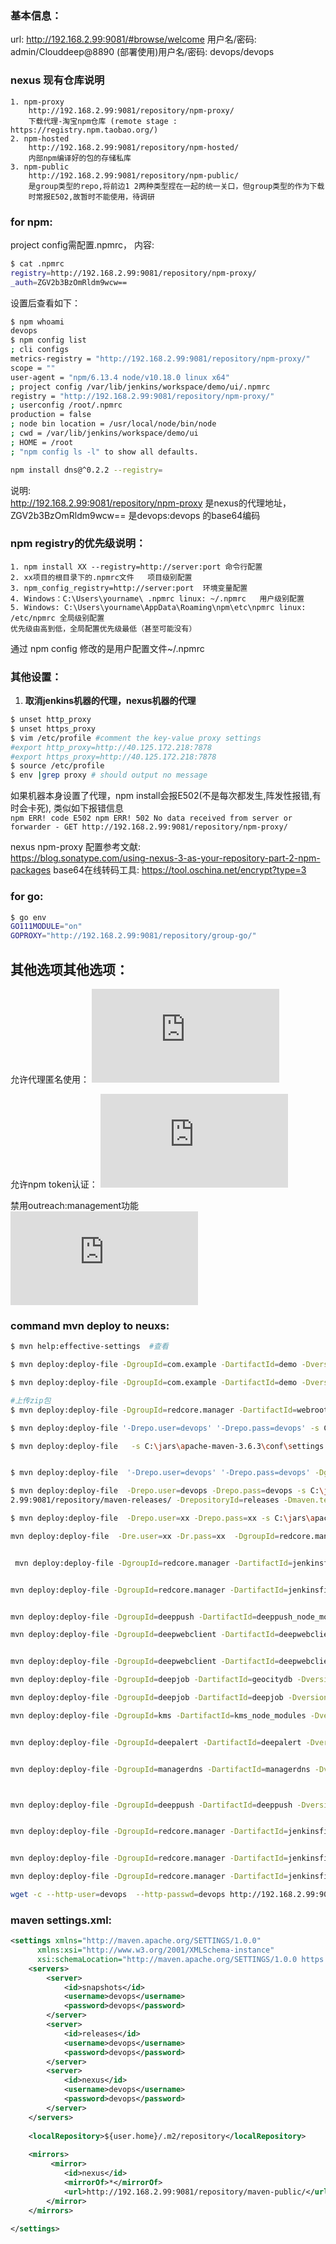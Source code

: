 

### 基本信息： 
url: http://192.168.2.99:9081/#browse/welcome
用户名/密码: admin/Clouddeep@8890
(部署使用)用户名/密码: devops/devops




### nexus 现有仓库说明
```
1. npm-proxy 
    http://192.168.2.99:9081/repository/npm-proxy/
    下载代理-淘宝npm仓库 (remote stage : https://registry.npm.taobao.org/)
2. npm-hosted
    http://192.168.2.99:9081/repository/npm-hosted/
    内部npm编译好的包的存储私库
3. npm-public
    http://192.168.2.99:9081/repository/npm-public/
    是group类型的repo,将前边1 2两种类型捏在一起的统一关口，但group类型的作为下载 
    时常报E502,故暂时不能使用，待调研
```



### for npm:
project config需配置.npmrc， 内容:
```bash
$ cat .npmrc
registry=http://192.168.2.99:9081/repository/npm-proxy/
_auth=ZGV2b3BzOmRldm9wcw==
```
设置后查看如下：
```bash
$ npm whoami
devops
$ npm config list
; cli configs
metrics-registry = "http://192.168.2.99:9081/repository/npm-proxy/"
scope = ""
user-agent = "npm/6.13.4 node/v10.18.0 linux x64"
; project config /var/lib/jenkins/workspace/demo/ui/.npmrc
registry = "http://192.168.2.99:9081/repository/npm-proxy/"
; userconfig /root/.npmrc
production = false
; node bin location = /usr/local/node/bin/node
; cwd = /var/lib/jenkins/workspace/demo/ui
; HOME = /root
; "npm config ls -l" to show all defaults.

npm install dns@^0.2.2 --registry=

```
说明:  
http://192.168.2.99:9081/repository/npm-proxy 是nexus的代理地址，  
ZGV2b3BzOmRldm9wcw== 是devops:devops 的base64编码

### npm registry的优先级说明：
```
1. npm install XX --registry=http://server:port 命令行配置
2. xx项目的根目录下的.npmrc文件   项目级别配置
3. npm_config_registry=http://server:port  环境变量配置
4. Windows：C:\Users\yourname\ .npmrc linux: ~/.npmrc   用户级别配置
5. Windows: C:\Users\yourname\AppData\Roaming\npm\etc\npmrc linux: /etc/npmrc 全局级别配置
优先级由高到低，全局配置优先级最低（甚至可能没有）
```
通过 npm config 修改的是用户配置文件~/.npmrc


### 其他设置：
1. **取消jenkins机器的代理，nexus机器的代理**  
    
```bash
$ unset http_proxy
$ unset https_proxy
$ vim /etc/profile #comment the key-value proxy settings 
#export http_proxy=http://40.125.172.218:7878
#export https_proxy=http://40.125.172.218:7878
$ source /etc/profile
$ env |grep proxy # should output no message
```
如果机器本身设置了代理，npm install会报E502(不是每次都发生,阵发性报错,有时会卡死), 类似如下报错信息  
```npm ERR! code E502 npm ERR! 502 No data received from server or forwarder - GET http://192.168.2.99:9081/repository/npm-proxy/```




nexus npm-proxy 配置参考文献:  
https://blog.sonatype.com/using-nexus-3-as-your-repository-part-2-npm-packages
base64在线转码工具: 
https://tool.oschina.net/encrypt?type=3
### for go:
```bash
$ go env 
GO111MODULE="on"
GOPROXY="http://192.168.2.99:9081/repository/group-go/"
```


## 其他选项其他选项：
允许代理匿名使用：
![](http://showdoc.clouddeep.cn/server/index.php?s=/api/attachment/visitFile&sign=7e9d71798ae2669bd9dc1d8e12447312)

允许npm token认证：
![](http://showdoc.clouddeep.cn/server/index.php?s=/api/attachment/visitFile&sign=c6f68c64d8b020d6ce16a1c1a87b994f)

禁用outreach:management功能
![](http://showdoc.clouddeep.cn/server/index.php?s=/api/attachment/visitFile&sign=c9a0ff75e9f30bb2fe0a635e46572335)





### command mvn deploy to neuxs:
```bash
$ mvn help:effective-settings  #查看

$ mvn deploy:deploy-file -DgroupId=com.example -DartifactId=demo -Dversion=0.0.1-SNAPSHOT -Dpackaging=jar -Dfile=C:\code\springmvc\src\demo\target\demo-0.0.1-SNAPSHOT.jar -Durl=http://devops:devops@192.168.2.99:9081/repository/maven-snapshots/ -DrepositoryId=snapshots

$ mvn deploy:deploy-file -DgroupId=com.example -DartifactId=demo -Dversion=0.0.1-RELEASE -Dpackaging=jar -Dfile=C:\code\springmvc\src\demo\target\demo-0.0.1-RELEASE.jar -Durl=http://devops:devops@192.168.2.99:9081/repository/maven-releases/ -DrepositoryId=releases

#上传zip包
$ mvn deploy:deploy-file -DgroupId=redcore.manager -DartifactId=webroot -Dversion=0.0.1.3 -Dpackaging=tar.gz  -Dfile=C:\code\clouddeep\Jenkinsfile.tar.gz -Durl=http://devops:devops@192.168.2.99:9081/repository/maven-releases/ -Dmaven.test.skip=true -DrepositoryId=releases

$ mvn deploy:deploy-file '-Drepo.user=devops' '-Drepo.pass=devops' -s C:\jars\apache-maven-3.6.3\conf\settings.xml -DgroupId=redcore.manager -DartifactId=jenkinsfile -Dversion=0.0.1.0 -Dpackaging=tar.gz  -Dfile=C:\code\clouddeep\Jenkinsfile.tar.gz -Durl=http://devops:devops@192.168.2.99:9081/repository/maven-releases/ -DrepositoryId=releases -Dmaven.test.skip=true  #no

$ mvn deploy:deploy-file   -s C:\jars\apache-maven-3.6.3\conf\settings.xml -DgroupId=redcore.manager -DartifactId=jenkinsfile -Dversion=0.0.1.0 -Dpackaging=tar.gz  -Dfile=C:\code\clouddeep\Jenkinsfile.tar.gz -Durl=http://devops:devops@192.168.2.99:9081/repository/maven-releases/ -DrepositoryId=releases -Dmaven.test.skip=true  #yes


$ mvn deploy:deploy-file  '-Drepo.user=devops' '-Drepo.pass=devops' -DgroupId=redcore.manager -DartifactId=jenkinsfile -Dversion=0.0.1.0 -Dpackaging=tar.gz  -Dfile=C:\code\clouddeep\Jenkinsfile.tar.gz -Durl=http://devops:devops@192.168.2.99:9081/repository/maven-releases/ -DrepositoryId=releases -Dmaven.test.skip=true  #no

$ mvn deploy:deploy-file  -Drepo.user=devops -Drepo.pass=devops -s C:\jars\apache-maven-3.6.3\conf\settings.xml -DgroupId=redcore.manager -DartifactId=jenkinsfile -Dversion=0.0.1.0 -Dpackaging=tar.gz  -Dfile=C:\code\clouddeep\Jenkinsfile.tar.gz -Durl=http://devops:devops@192.168.
2.99:9081/repository/maven-releases/ -DrepositoryId=releases -Dmaven.test.skip=true  # yes

$ mvn deploy:deploy-file  -Drepo.user=xx -Drepo.pass=xx -s C:\jars\apache-maven-3.6.3\conf\settings.xml -DgroupId=redcore.manager -DartifactId=jenkinsfile -Dversion=0.0.1.0 -Dpackaging=tar.gz  -Dfile=C:\code\clouddeep\Jenkinsfile.tar.gz -Durl=http://devops:devops@192.168.2.99:9081/repository/maven-releases/ -DrepositoryId=releases -Dmaven.test.skip=true  # yes

mvn deploy:deploy-file  -Dre.user=xx -Dr.pass=xx  -DgroupId=redcore.manager -DartifactId=jenkinsfile -Dversion=0.0.1.0 -Dpackaging=tar.gz  -Dfile=C:\code\clouddeep\Jenkinsfile.tar.gz -Durl=http://devops:devops@192.168.2.99:9081/repository/maven-releases/ -DrepositoryId=releases -Dmaven.test.skip=true  # yes


 mvn deploy:deploy-file -DgroupId=redcore.manager -DartifactId=jenkinsfile -Dversion=0.0.1.0 -Dpackaging=tar.gz  -Dfile=C:\code\clouddeep\Jenkinsfile.tar.gz -Durl=http://devops:devops@192.168.2.99:9081/repository/maven-releases/ -DrepositoryId=releases -Dmaven.test.skip=true  # yes


mvn deploy:deploy-file -DgroupId=redcore.manager -DartifactId=jenkinsfile -Dversion=0.0.1.0 -Dpackaging=tar.gz  -Dfile=C:\code\clouddeep\Jenkinsfile.tar.gz -Durl=http://devops:devops@192.168.2.99:9081/repository/maven-releases/ -Dmaven.test.skip=true  #yes!!!!!!!


mvn deploy:deploy-file -DgroupId=deeppush -DartifactId=deeppush_node_modules -Dversion=0.0.1.0 -Dpackaging=tar.gz  -Dfile=C:\code\clouddeep\deeppush_node_modules.tar.gz -Durl=http://devops:devops@192.168.2.99:9081/repository/maven-releases/ -Dmaven.test.skip=true

mvn deploy:deploy-file -DgroupId=deepwebclient -DartifactId=deepwebclient_node_modules -Dversion=0.0.1.0 -Dpackaging=tar.gz  -Dfile=C:\code\clouddeep\deepwebclient_node_modules.tar.gz -Durl=http://devops:devops@192.168.2.99:9081/repository/maven-releases/ -Dmaven.test.skip=true


mvn deploy:deploy-file -DgroupId=deepwebclient -DartifactId=deepwebclient -Dversion=0.0.1.0 -Dpackaging=tar.gz  -Dfile=C:\code\clouddeep\deepwebclient.beta_std.63c9f6e.tar.gz -Durl=http://devops:devops@192.168.2.99:9081/repository/maven-releases/ -Dmaven.test.skip=true

mvn deploy:deploy-file -DgroupId=deepjob -DartifactId=geocitydb -Dversion=0.0.1.0 -Dpackaging=tar.gz  -Dfile=C:\code\clouddeep\geocitydb.tar.gz -Durl=http://devops:devops@192.168.2.99:9081/repository/maven-releases/ -Dmaven.test.skip=true

mvn deploy:deploy-file -DgroupId=deepjob -DartifactId=deepjob -Dversion=0.0.1.0 -Dpackaging=tar.gz  -Dfile=C:\code\clouddeep\deepjob.tar.gz -Durl=http://devops:devops@192.168.2.99:9081/repository/maven-releases/ -Dmaven.test.skip=true

mvn deploy:deploy-file -DgroupId=kms -DartifactId=kms_node_modules -Dversion=0.0.1.0 -Dpackaging=tar.gz  -Dfile=C:\code\clouddeep\dev-kms-node_modules.tar.gz -Durl=http://devops:devops@192.168.2.99:9081/repository/maven-releases/ -Dmaven.test.skip=true


mvn deploy:deploy-file -DgroupId=deepalert -DartifactId=deepalert -Dversion=0.0.1.0 -Dpackaging=tar.gz  -Dfile=C:\code\clouddeep\ysp_clouddeep_alert.tar.gz -Durl=http://devops:devops@192.168.2.99:9081/repository/maven-releases/ -Dmaven.test.skip=true


mvn deploy:deploy-file -DgroupId=managerdns -DartifactId=managerdns -Dversion=0.0.1.0 -Dpackaging=tar  -Dfile=./managerdns.tar -Durl=http://devops:devops@192.168.2.99:9081/repository/maven-releases/ -Dmaven.test.skip=true



mvn deploy:deploy-file -DgroupId=deeppush -DartifactId=deeppush -Dversion=0.0.1.0 -Dpackaging=tar.gz  -Dfile=C:\code\clouddeep\deeppush.beta_std.1c21876.tar.gz -Durl=http://devops:devops@192.168.2.99:9081/repository/maven-releases/ -Dmaven.test.skip=true


mvn deploy:deploy-file -DgroupId=redcore.manager -DartifactId=jenkinsfile -Dversion=0.0.1.0 -Dpackaging=tar.gz  -Dfile=C:\code\clouddeep\Jenkinsfile.tar.gz -Durl=http:/192.168.2.99:9081/repository/maven-releases/ #no


mvn deploy:deploy-file -DgroupId=redcore.manager -DartifactId=jenkinsfile -Dversion=0.0.1.0 -Dpackaging=tar.gz  -Dfile=C:\code\clouddeep\Jenkinsfile.tar.gz -Durl=http://XX:XX@192.168.2.99:9081/repository/maven-releases/ #no

mvn deploy:deploy-file -DgroupId=redcore.manager -DartifactId=jenkinsfile -Dversion=0.0.1.0 -Dpackaging=tar.gz  -Dfile=/home/lifalin/Jenkinsfile.tar.gz -Durl=http://devops:devops@192.168.2.99:9081/repository/maven-releases/ 

wget -c --http-user=devops  --http-passwd=devops http://192.168.2.99:9081/repository/maven-releases/deepctl/deepctl/0.0.1.20/deepctl-0.0.1.20.tar.gz  #yes
```

### maven settings.xml:
```xml
<settings xmlns="http://maven.apache.org/SETTINGS/1.0.0"
      xmlns:xsi="http://www.w3.org/2001/XMLSchema-instance"
      xsi:schemaLocation="http://maven.apache.org/SETTINGS/1.0.0 https://maven.apache.org/xsd/settings-1.0.0.xsd">
	<servers>
		<server>
			<id>snapshots</id>
			<username>devops</username>
			<password>devops</password> 
		</server>
		<server>
			<id>releases</id>
			<username>devops</username>
			<password>devops</password> 
		</server>
		<server>
			<id>nexus</id>
			<username>devops</username>
			<password>devops</password>  
		</server>
	</servers> 
	
	<localRepository>${user.home}/.m2/repository</localRepository>
	
	<mirrors>
		 <mirror>
			<id>nexus</id>
			<mirrorOf>*</mirrorOf>
			<url>http://192.168.2.99:9081/repository/maven-public/</url>
		</mirror>
	</mirrors> 
	
</settings>	  
```


